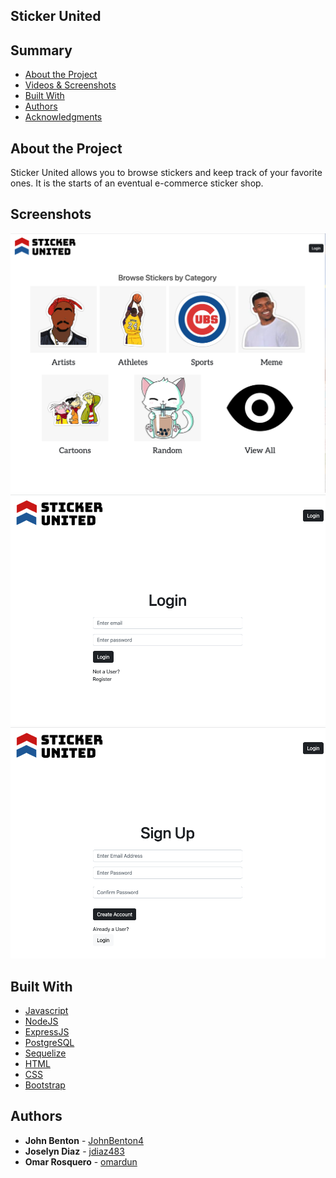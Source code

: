 ## Sticker United

## Summary
 - [About the Project](#about-the-project)
 - [Videos & Screenshots](#videos-and-screenshots)
 - [Built With](#built-with)
 - [Authors](#authors)
 - [Acknowledgments](#acknowledgments)

## About the Project
Sticker United allows you to browse stickers and keep track of your favorite ones. It is the starts of an eventual e-commerce sticker shop. 

## Screenshots
<img src="public/image/SS01.png">
<img src="public/image/SS02.png">
<img src="public/image/SS03.png">

## Built With
  - [Javascript](https://www.javascript.com/)
  - [NodeJS](https://nodejs.org/en/)
  - [ExpressJS](https://expressjs.com/)
  - [PostgreSQL](https://www.postgresql.org/)
  - [Sequelize](https://sequelize.org/)
  - [HTML](https://www.w3schools.com/html/default.asp)
  - [CSS](https://www.w3schools.com/css/default.asp)
  - [Bootstrap](https://getbootstrap.com/)

## Authors
 - **John Benton** - [JohnBenton4](https://github.com/JohnBenton4)
 - **Joselyn Diaz** - [jdiaz483](https://github.com/jdiaz483)
 - **Omar Rosquero** - [omardun](https://github.com/omardun)

